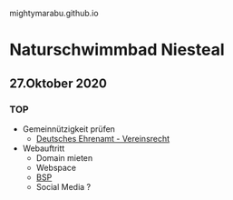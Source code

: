 mightymarabu.github.io
# Naturschwimmbad Niesteal

## 27.Oktober 2020
### TOP
* Gemeinnützigkeit prüfen
  * [Deutsches Ehrenamt - Vereinsrecht](https://deutsches-ehrenamt.de/vereinsrecht/gemeinnuetzigkeit-verein/)
* Webauftritt
  * Domain mieten
  * Webspace
  * [BSP](index.html)
  * Social Media ?

